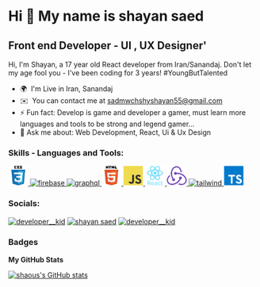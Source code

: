 Hi 👋 My name is shayan saed
============================

Front end Developer - UI , UX Designer'
---------------------------------------

Hi, I'm Shayan, a 17 year old React developer from Iran/Sanandaj. Don't let my age fool you - I've been coding for 3 years! #YoungButTalented

* 🌍  I'm Live in Iran, Sanandaj
* ✉️  You can contact me at [sadmwchshyshayan55@gmail.com](mailto:sadmwchshyshayan55@gmail.com )
* ⚡ Fun fact: Develop is game and developer a gamer, must learn more languages and tools to be strong and legend gamer...
* 💬 Ask me about: Web Development, React, Ui & Ux Design


<h3 align="left">Skills - Languages and Tools:</h3>
<p align="left"> <a href="https://www.w3schools.com/css/" target="_blank" rel="noreferrer"> <img src="https://raw.githubusercontent.com/devicons/devicon/master/icons/css3/css3-original-wordmark.svg" alt="css3" width="40" height="40"/> </a> <a href="https://firebase.google.com/" target="_blank" rel="noreferrer"> <img src="https://www.vectorlogo.zone/logos/firebase/firebase-icon.svg" alt="firebase" width="40" height="40"/> </a> <a href="https://graphql.org" target="_blank" rel="noreferrer"> <img src="https://www.vectorlogo.zone/logos/graphql/graphql-icon.svg" alt="graphql" width="40" height="40"/> </a> <a href="https://www.w3.org/html/" target="_blank" rel="noreferrer"> <img src="https://raw.githubusercontent.com/devicons/devicon/master/icons/html5/html5-original-wordmark.svg" alt="html5" width="40" height="40"/> </a> <a href="https://developer.mozilla.org/en-US/docs/Web/JavaScript" target="_blank" rel="noreferrer"> <img src="https://raw.githubusercontent.com/devicons/devicon/master/icons/javascript/javascript-original.svg" alt="javascript" width="40" height="40"/> </a> <a href="https://reactjs.org/" target="_blank" rel="noreferrer"> <img src="https://raw.githubusercontent.com/devicons/devicon/master/icons/react/react-original-wordmark.svg" alt="react" width="40" height="40"/> </a> <a href="https://redux.js.org" target="_blank" rel="noreferrer"> <img src="https://raw.githubusercontent.com/devicons/devicon/master/icons/redux/redux-original.svg" alt="redux" width="40" height="40"/> </a> <a href="https://tailwindcss.com/" target="_blank" rel="noreferrer"> <img src="https://www.vectorlogo.zone/logos/tailwindcss/tailwindcss-icon.svg" alt="tailwind" width="40" height="40"/> </a> <a href="https://www.typescriptlang.org/" target="_blank" rel="noreferrer"> <img src="https://raw.githubusercontent.com/devicons/devicon/master/icons/typescript/typescript-original.svg" alt="typescript" width="40" height="40"/> </a> </p>



<h3 align="left">Socials:</h3>
<p align="left">
<a href="https://twitter.com/developer__kid" target="blank"><img align="center" src="https://raw.githubusercontent.com/rahuldkjain/github-profile-readme-generator/master/src/images/icons/Social/twitter.svg" alt="developer__kid" height="30" width="40" /></a>
<a href="https://linkedin.com/in/shayan saed" target="blank"><img align="center" src="https://raw.githubusercontent.com/rahuldkjain/github-profile-readme-generator/master/src/images/icons/Social/linked-in-alt.svg" alt="shayan saed" height="30" width="40" /></a>
<a href="https://instagram.com/developer__kid" target="blank"><img align="center" src="https://raw.githubusercontent.com/rahuldkjain/github-profile-readme-generator/master/src/images/icons/Social/instagram.svg" alt="developer__kid" height="30" width="40" /></a>
</p>

### Badges

<b>My GitHub Stats</b>

<a href="http://www.github.com/shaous"><img src="https://github-readme-stats.vercel.app/api?username=shaous&show_icons=true&hide=&count_private=true&title_color=0891b2&text_color=14b8a6&icon_color=14b8a6&bg_color=171717&hide_border=true&show_icons=true" alt="shaous's GitHub stats" /></a>
